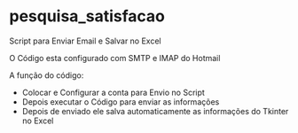 # pesquisa_satisfacao
Script para Enviar Email e Salvar no Excel 

O Código esta configurado com SMTP e IMAP do Hotmail 

A função do código:

  - Colocar e Configurar a conta para Envio no Script
  - Depois executar o Código para enviar as informações
  - Depois de enviado ele salva automaticamente as informações do Tkinter no Excel
